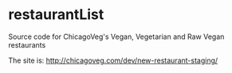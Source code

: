 # restaurantList
Source code for ChicagoVeg's Vegan, Vegetarian and Raw Vegan restaurants

The site is: http://chicagoveg.com/dev/new-restaurant-staging/
